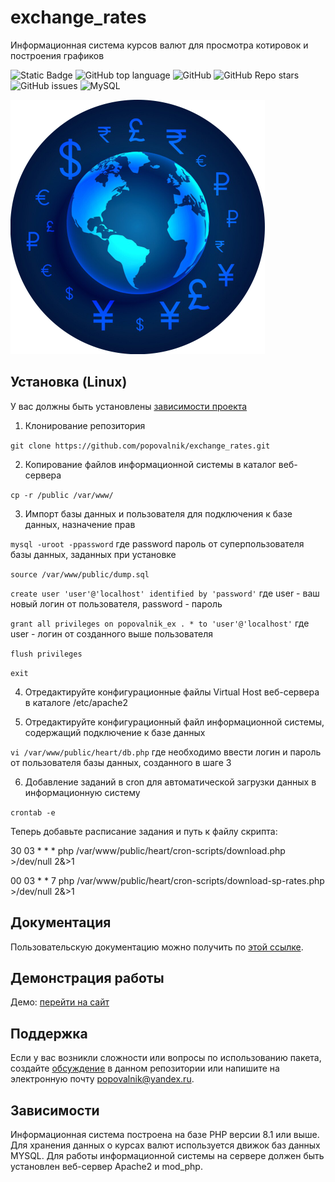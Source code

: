 # exchange_rates
Информационная система курсов валют для просмотра котировок и построения графиков <!-- описание репозитория -->
<!--Блок информации о репозитории в бейджах-->
![Static Badge](https://img.shields.io/badge/popovalnik-exchange_rates-exchange_rates)
![GitHub top language](https://img.shields.io/github/languages/top/popovalnik/exchange_rates)
![GitHub](https://img.shields.io/github/license/popovalnik/exchange_rates)
![GitHub Repo stars](https://img.shields.io/github/stars/popovalnik/exchange_rates)
![GitHub issues](https://img.shields.io/github/issues/popovalnik/exchange_rates)
![MySQL](https://img.shields.io/badge/mysql-4479A1.svg?style=for-the-badge&logo=mysql&logoColor=white)

![Logotype](./docs/logo.png)

<!--Установка-->
## Установка (Linux)

У вас должны быть установлены [зависимости проекта](https://github.com/popovalnik/exchange_rates#Зависимости)

1. Клонирование репозитория 

```git clone https://github.com/popovalnik/exchange_rates.git```

2. Копирование файлов информационной системы в каталог веб-сервера

```cp -r /public /var/www/```

3. Импорт базы данных и пользователя для подключения к базе данных, назначение прав

```mysql -uroot -ppassword``` где password пароль от суперпользователя базы данных, заданных при установке

```source /var/www/public/dump.sql```

```create user 'user'@'localhost' identified by 'password'``` где user - ваш новый логин от пользователя, password - пароль

```grant all privileges on popovalnik_ex . * to 'user'@'localhost'``` где user - логин от созданного выше пользователя

```flush privileges```

```exit```

4. Отредактируйте конфигурационные файлы Virtual Host веб-сервера в каталоге /etc/apache2

5. Отредактируйте конфигурационный файл информационной системы, содержащий подключение к базе данных

```vi /var/www/public/heart/db.php``` где необходимо ввести логин и пароль от пользователя базы данных, созданного в шаге 3

6. Добавление заданий в cron для автоматической загрузки данных в информационную систему

```crontab -e```

Теперь добавьте расписание задания и путь к файлу скрипта:

30 03 * * * php /var/www/public/heart/cron-scripts/download.php >/dev/null 2&>1

00 03 * * 7 php /var/www/public/heart/cron-scripts/download-sp-rates.php >/dev/null 2&>1

<!--Пользовательская документация-->
## Документация

Пользовательскую документацию можно получить по [этой ссылке](./docs/index.md).

## Демонстрация работы

Демо: [перейти на сайт](https://popovalnik.myjino.ru/)

<!--Поддержка-->
## Поддержка

Если у вас возникли сложности или вопросы по использованию пакета, создайте 
[обсуждение](https://github.com/popovalnik/exchange_rates/issues/new/choose) в данном репозитории или напишите на электронную почту <popovalnik@yandex.ru>.

<!--Зависимости-->
## Зависимости

Информационная система построена на базе PHP версии 8.1 или выше. 
Для хранения данных о курсах валют используется движок баз данных MYSQL.
Для работы информационной системы на сервере должен быть установлен веб-сервер Apache2 и mod_php.
